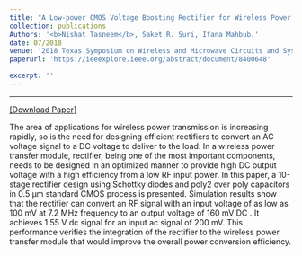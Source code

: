 ```yaml
---
title: "A Low-power CMOS Voltage Boosting Rectifier for Wireless Power Transfer Applications"
collection: publications
Authors: '<b>Nishat Tasneem</b>, Saket R. Suri, Ifana Mahbub.'
date: 07/2018
venue: '2018 Texas Symposium on Wireless and Microwave Circuits and Systems (WMCS)'
paperurl: 'https://ieeexplore.ieee.org/abstract/document/8400648'

excerpt: ''
---
```

---
<a href='https://ieeexplore.ieee.org/abstract/document/8400648' target="_blank">[Download Paper]</a>

<p align="justify">

The area of applications for wireless power transmission is increasing rapidly, so is the need for designing efficient rectifiers to convert an AC voltage signal to a DC voltage to deliver to the load. In a wireless power transfer module, rectifier, being one of the most important components, needs to be designed in an optimized manner to provide high DC output voltage with a high efficiency from a low RF input power. In this paper, a 10-stage rectifier design using Schottky diodes and poly2 over poly capacitors in 0.5 μm standard CMOS process is presented. Simulation results show that the rectifier can convert an RF signal with an input voltage of as low as 100 mV at 7.2 MHz frequency to an output voltage of 160 mV DC . It achieves 1.55 V dc signal for an input ac signal of 200 mV. This performance verifies the integration of the rectifier to the wireless power transfer module that would improve the overall power conversion efficiency.  
  
</p>

